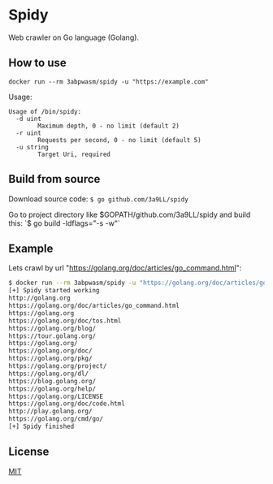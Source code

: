 # Spidy

Web crawler on Go language (Golang).

## How to use

`docker run --rm 3abpwasm/spidy -u "https://example.com"`

Usage:
```
Usage of /bin/spidy:
  -d uint
        Maximum depth, 0 - no limit (default 2)
  -r uint
        Requests per second, 0 - no limit (default 5)
  -u string
        Target Uri, required
```

## Build from source

Download source code:
`$ go github.com/3a9LL/spidy`

Go to project directory like $GOPATH/github.com/3a9LL/spidy and build this:
`$ go build -ldflags="-s -w"`

## Example

Lets crawl by url "https://golang.org/doc/articles/go_command.html":
```bash
$ docker run --rm 3abpwasm/spidy -u "https://golang.org/doc/articles/go_command.html"
[+] Spidy started working
http://golang.org
https://golang.org/doc/articles/go_command.html
https://golang.org
https://golang.org/doc/tos.html
https://golang.org/blog/
https://tour.golang.org/
https://golang.org/
https://golang.org/doc/
https://golang.org/pkg/
https://golang.org/project/
https://golang.org/dl/
https://blog.golang.org/
https://golang.org/help/
https://golang.org/LICENSE
https://golang.org/doc/code.html
http://play.golang.org/
https://golang.org/cmd/go/
[+] Spidy finished
```

## License

[MIT](http://opensource.org/licenses/MIT)
